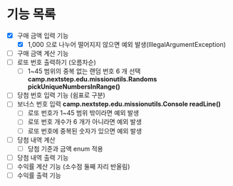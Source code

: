 # 기능 목록

- [X] 구매 금액 입력 기능
  - [X] 1,000 으로 나누어 떨어지지 않으면 예외 발생(IllegalArgumentException)
- [ ] 구매 금액 계산 기능
- [ ] 로또 번호 출력하기 (오름차순)
  - [ ] 1~45 범위의 중복 없는 랜덤 번호 6 개 선택
  **camp.nextstep.edu.missionutils.Randoms pickUniqueNumbersInRange()**
- [ ] 당첨 번호 입력 기능 (쉼표로 구분)
- [ ] 보너스 번호 입력
**camp.nextstep.edu.missionutils.Console readLine()**
  - [ ] 로또 번호가 1~45 범위 밖이라면 예외 발생
  - [ ] 로또 번호 개수가 6 개가 아니라면 예외 발생
  - [ ] 로또 번호에 중복된 숫자가 있으면 예외 발생
- [ ] 당첨 내역 계산 
  - [ ] 당첨 기준과 금액 enum 적용
- [ ] 당첨 내역 출력 기능 
- [ ] 수익률 계산 기능 (소수점 둘째 자리 반올림)
- [ ] 수익률 출력 기능
